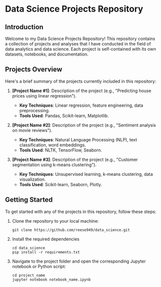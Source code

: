 # Data Science Projects Repository

## Introduction
Welcome to my Data Science Projects Repository! This repository contains a collection of projects and analyses that I have conducted in the field of data analytics and data science. Each project is self-contained with its own datasets, notebooks, and documentation. 

## Projects Overview

Here's a brief summary of the projects currently included in this repository:

1. **[Project Name #1]**: Description of the project (e.g., "Predicting house prices using linear regression").
   - **Key Techniques**: Linear regression, feature engineering, data preprocessing.
   - **Tools Used**: Pandas, Scikit-learn, Matplotlib.

2. **[Project Name #2]**: Description of the project (e.g., "Sentiment analysis on movie reviews").
   - **Key Techniques**: Natural Language Processing (NLP), text classification, word embeddings.
   - **Tools Used**: NLTK, TensorFlow, Seaborn.

3. **[Project Name #3]**: Description of the project (e.g., "Customer segmentation using k-means clustering").
   - **Key Techniques**: Unsupervised learning, k-means clustering, data visualization.
   - **Tools Used**: Scikit-learn, Seaborn, Plotly.
  
## Getting Started

To get started with any of the projects in this repository, follow these steps:

1. Clone the repository to your local machine:

   ```
   git clone https://github.com/reese949/data_science.git
   ```
2. Install the required dependencies
   
   ```
   cd data_science
   pip install -r requirements.txt
   ```
3. Navigate to the project folder and open the corresponding Jupyter notebook or Python script:
   ```
   cd project_name
   jupyter notebook notebook_name.ipynb
   ```
